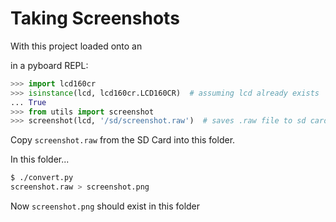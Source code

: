# Taking Screenshots

With this project loaded onto an

in a pyboard REPL:

```python
>>> import lcd160cr
>>> isinstance(lcd, lcd160cr.LCD160CR)  # assuming lcd already exists
... True
>>> from utils import screenshot
>>> screenshot(lcd, '/sd/screenshot.raw')  # saves .raw file to sd card
```

Copy `screenshot.raw` from the SD Card into this folder.

In this folder...

```bash
$ ./convert.py
screenshot.raw > screenshot.png
```

Now `screenshot.png` should exist in this folder
